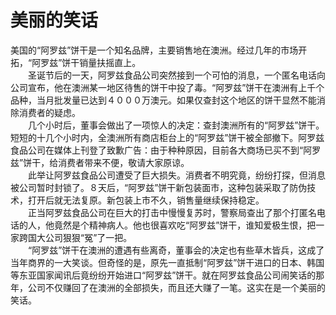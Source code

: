 # 美丽的笑话

美国的“阿罗兹”饼干是一个知名品牌，主要销售地在澳洲。经过几年的市场开拓，“阿罗兹”饼干销量扶摇直上。  
　　圣诞节后的一天，阿罗兹食品公司突然接到一个可怕的消息，一个匿名电话向公司宣布，他在澳洲某一地区待售的饼干中投了毒。“阿罗兹”饼干在澳洲有上千个品种，当月批发量已达到４０００万澳元。如果仅查封这个地区的饼干显然不能消除消费者的疑虑。  
　　几个小时后，董事会做出了一项惊人的决定：查封澳洲所有的“阿罗兹”饼干。短短的十几个小时内，全澳洲所有商店柜台上的“阿罗兹”饼干被全部撤下。阿罗兹食品公司在媒体上刊登了致歉广告：由于种种原因，目前各大商场已买不到“阿罗兹”饼干，给消费者带来不便，敬请大家原谅。  
　　此举让阿罗兹食品公司遭受了巨大损失。消费者不明究竟，纷纷打探，但消息被公司暂时封锁了。８天后，“阿罗兹”饼干新包装面市，这种包装采取了防伪技术，打开后就无法复原。新包装上市不久，销售量继续保持稳定。  
　　正当阿罗兹食品公司在巨大的打击中慢慢复苏时，警察局查出了那个打匿名电话的人，他竟然是个精神病人。他也很喜欢吃“阿罗兹”饼干，谁知爱极生恨，把一家跨国大公司狠狠“冤”了一把。  
　　“阿罗兹”饼干在澳洲的遭遇有些离奇，董事会的决定也有些草木皆兵，这成了当年商界的一大笑谈。但奇怪的是，原先一直抵制“阿罗兹”饼干进口的日本、韩国等东亚国家闻讯后竟纷纷开始进口“阿罗兹”饼干。就在阿罗兹食品公司闹笑话的那年，公司不仅赚回了在澳洲的全部损失，而且还大赚了一笔。这实在是一个美丽的笑话。
  